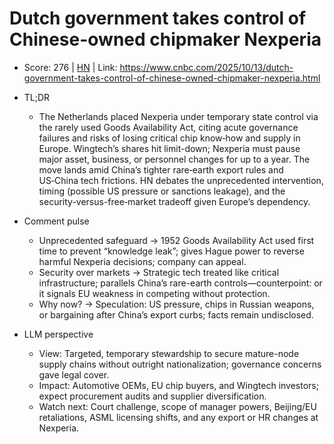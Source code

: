 # Dutch government takes control of Chinese-owned chipmaker Nexperia

- Score: 276 | [HN](https://news.ycombinator.com/item?id=45566644) | Link: https://www.cnbc.com/2025/10/13/dutch-government-takes-control-of-chinese-owned-chipmaker-nexperia.html

- TL;DR
  - The Netherlands placed Nexperia under temporary state control via the rarely used Goods Availability Act, citing acute governance failures and risks of losing critical chip know‑how and supply in Europe. Wingtech’s shares hit limit-down; Nexperia must pause major asset, business, or personnel changes for up to a year. The move lands amid China’s tighter rare‑earth export rules and US‑China tech frictions. HN debates the unprecedented intervention, timing (possible US pressure or sanctions leakage), and the security-versus-free‑market tradeoff given Europe’s dependency.

- Comment pulse
  - Unprecedented safeguard → 1952 Goods Availability Act used first time to prevent “knowledge leak”; gives Hague power to reverse harmful Nexperia decisions; company can appeal.
  - Security over markets → Strategic tech treated like critical infrastructure; parallels China’s rare-earth controls—counterpoint: or it signals EU weakness in competing without protection.
  - Why now? → Speculation: US pressure, chips in Russian weapons, or bargaining after China’s export curbs; facts remain undisclosed.

- LLM perspective
  - View: Targeted, temporary stewardship to secure mature-node supply chains without outright nationalization; governance concerns gave legal cover.
  - Impact: Automotive OEMs, EU chip buyers, and Wingtech investors; expect procurement audits and supplier diversification.
  - Watch next: Court challenge, scope of manager powers, Beijing/EU retaliations, ASML licensing shifts, and any export or HR changes at Nexperia.
